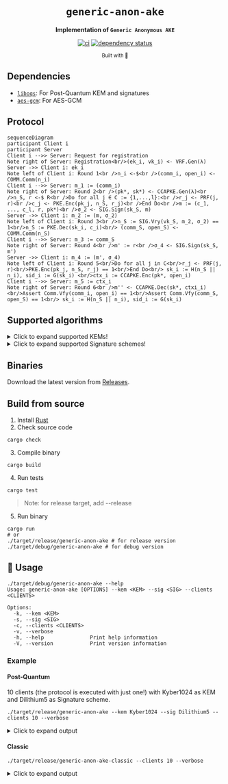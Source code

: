 <div align="center">

  <h1><code>generic-anon-ake</code></h1>

  <strong>Implementation of `Generic Anonymous AKE`</strong>

  [![ci](https://github.com/jiep/generic-anon-ake/actions/workflows/rust.yml/badge.svg)](https://github.com/jiep/generic-anon-ake/actions/workflows/rust.yml)
  [![dependency status](https://deps.rs/repo/github/jiep/generic-anon-ake/status.svg)](https://deps.rs/repo/github/jiep/generic-anon-ake)

  <sub>Built with 🦀</sub>
</div>

## Dependencies

* [`liboqs`](https://github.com/open-quantum-safe/liboqs-rust): For Post-Quantum KEM and signatures
* [`aes-gcm`](https://github.com/RustCrypto/AEADs/tree/master/aes-gcm): For AES-GCM 

## Protocol

```mermaid
sequenceDiagram
participant Client i
participant Server
Client i -->> Server: Request for registration
Note right of Server: Registration<br/>(ek_i, vk_i) <- VRF.Gen(λ)
Server ->> Client i: ek_i
Note left of Client i: Round 1<br />n_i <-$<br />(comm_i, open_i) <- COMM.Comm(n_i)
Client i -->> Server: m_1 := (comm_i)
Note right of Server: Round 2<br />(pk*, sk*) <- CCAPKE.Gen(λ)<br />n_S, r <-$ R<br />Do for all j ∈ C := {1,...,l}:<br />r_j <- PRF(j, r)<br />c_j <- PKE.Enc(pk_j, n_S, r_j)<br />End Do<br />m := (c_1, ..., c_l, r, pk*)<br />σ_2 <- SIG.Sign(sk_S, m)
Server ->> Client i: m_2 := (m, σ_2)
Note left of Client i: Round 3<br />n_S := SIG.Vry(vk_S, m_2, σ_2) == 1<br/>n_S := PKE.Dec(sk_i, c_i)<br/> (comm_S, open_S) <- COMM.Comm(n_S) 
Client i -->> Server: m_3 := comm_S
Note right of Server: Round 4<br />m' := r<br />σ_4 <- SIG.Sign(sk_S, m')
Server ->> Client i: m_4 := (m', σ_4)
Note left of Client i: Round 5<br/>Do for all j in C<br/>r_j <- PRF(j, r)<br/>PKE.Enc(pk_j, n_S, r_j) == 1<br/>End Do<br/> sk_i := H(n_S || n_i), sid_i := G(sk_i) <br/>ctx_i := CCAPKE.Enc(pk*, open_i)
Client i -->> Server: m_5 := ctx_i
Note right of Server: Round 6<br />m'' <- CCAPKE.Dec(sk*, ctxi_i)<br/>Assert Comm.Vfy(comm_i, open_i) == 1<br/>Assert Comm.Vfy(comm_S, open_S) == 1<br/> sk_i := H(n_S || n_i), sid_i := G(sk_i)
```

## Supported algorithms
  
<details>
  <summary>Click to expand supported KEMs!</summary>

    * Kyber512
    * Kyber768
    * Kyber1024
    * ClassicMcEliece348864f
    * ClassicMcEliece460896f
    * ClassicMcEliece6960119f

</details>

<details>
  <summary>Click to expand supported Signature schemes!</summary>

    * Dilithium2 
    * Dilithium3
    * Dilithium5 

</details>

## Binaries

Download the latest version from [Releases](https://github.com/jiep/generic-anon-ake/releases).

## Build from source

1. Install [Rust](https://www.rust-lang.org/tools/install)
2. Check source code

```
cargo check
``` 

3. Compile binary

```
cargo build
``` 

4. Run tests

```
cargo test
```

> Note: for release target, add --release

5. Run binary

```
cargo run
# or
./target/release/generic-anon-ake # for release version
./target/debug/generic-anon-ake # for debug version
```

## 🚴 Usage

```
./target/debug/generic-anon-ake --help
Usage: generic-anon-ake [OPTIONS] --kem <KEM> --sig <SIG> --clients <CLIENTS>

Options:
  -k, --kem <KEM>
  -s, --sig <SIG>          
  -c, --clients <CLIENTS>  
  -v, --verbose            
  -h, --help               Print help information
  -V, --version            Print version information
```

### Example

#### Post-Quantum

10 clients (the protocol is executed with just one!) with Kyber1024 as KEM and Dilithium5 as Signature scheme.

```
./target/release/generic-anon-ake --kem Kyber1024 --sig Dilithium5 --clients 10 --verbose
```

<details>
  <summary>Click to expand output</summary>

```
[!] Setting Dilithium5 as signature scheme...
[!] Setting Kyber1024 as KEM...

[!] Creating 10 clients...
[!] Creating server...

[R] Creating (ek, vk) for 10 clients...

[!] Time elapsed in registration of 10 clients is 802.613µs

[!] Starting protocol with client and server...

[C] Running Round 1...
[!] Time elapsed in Round 1 is 1.051217ms
[C -> S] Sending m1 to server...

[S] Running Round 2...
[!] Time elapsed in Round 2 is 3.017849ms
[C <- S] Sending m2 to client...

[C] Running Round 3...
[C] Signature verification -> OK
[!] Time elapsed in Round 3 is 1.497624ms
[C -> S] Sending m3 to server...

[S] Running Round 4...
[!] Time elapsed in Round 4 is 268.804µs
[C <- S] Sending m4 to client...

[C] Running Round 5...
[C] Signature verification -> OK
[C] Ciphertext verification for j=0 -> OK
[C] Ciphertext verification for j=1 -> OK
[C] Ciphertext verification for j=2 -> OK
[C] Ciphertext verification for j=3 -> OK
[C] Ciphertext verification for j=4 -> OK
[C] Ciphertext verification for j=5 -> OK
[C] Ciphertext verification for j=6 -> OK
[C] Ciphertext verification for j=7 -> OK
[C] Ciphertext verification for j=8 -> OK
[C] Ciphertext verification for j=9 -> OK
[!] Time elapsed in Round 5 is 3.69616ms
[C -> S] Sending m5 to server...

[S] Running Round 6...
[S] Commitment verification -> OK
[!] Time elapsed in Round 6 is 312.805µs

[!] Printing session keys...
[C] 0x9dc4bbd831c6036603d8b146dcb9e0eaf2abf2df345062f285df15a7722edf37
[S] 0x9dc4bbd831c6036603d8b146dcb9e0eaf2abf2df345062f285df15a7722edf37

[!] Printing session identifiers...
[C] 0x3d138ffce132d493f1c1c2ab9de6c2be85314d21f11bfaf99356372d79248fad
[S] 0x3d138ffce132d493f1c1c2ab9de6c2be85314d21f11bfaf99356372d79248fad

[!] Printing diagram...

                 Client i                     Server
                    |                            |
                    |                            | <---    Registration 
                    |                            |         for 10 clients
                    |                            |         (000 ms)
Round 1        ---> |                            |
(00001051 µs)       |                            |
                    |                            |
                    |-------------m1------------>|
                    |        (0000032 B)         |
                    |                            | <---    Round 2
                    |                            |         (00000003 ms)
                    |                            |
                    |<------------m2-------------|
                    |        (0020307 B)         |
Round 3        ---> |                            |
(00000001 ms)       |                            |
                    |                            |
                    |-------------m3------------>|
                    |        (0000032 B)         |   
                    |                            | <---    Round 4
                    |                            |         (00000000 ms)
                    |                            |
                    |<------------m4-------------|
                    |        (0004627 B)         |
Round 5        ---> |                            |
(00000003 ms)       |                            |
                    |                            |
                    |-------------m5------------>|
                    |        (0001724 B)         |   
                    |                            | <---    Round 6
                    |                            |         (00000312 µs)
                    |                            |
```

</details>

#### Classic

```
./target/release/generic-anon-ake-classic --clients 10 --verbose
```
<details>
  <summary>Click to expand output</summary>

```
[!] Creating 10 clients...
[!] Creating server...

[R] Creating (ek, vk) for 10 clients...

[!] Time elapsed in registration of 10 clients is 15.871913ms

[!] Starting protocol with client and server...

[C] Running Round 1...
[!] Time elapsed in Round 1 is 67.401µs
[C -> S] Sending m1 to server...

[S] Running Round 2...
[!] Time elapsed in Round 2 is 56.997567ms
[C <- S] Sending m2 to client...

[C] Running Round 3...
[C] Signature verification -> OK
[!] Time elapsed in Round 3 is 5.849579ms
[C -> S] Sending m3 to server...

[S] Running Round 4...
[!] Time elapsed in Round 4 is 3.173643ms
[C <- S] Sending m4 to client...

[C] Running Round 5...
[C] Signature verification -> OK
[C] Ciphertext verification for j=0 -> OK
[C] Ciphertext verification for j=1 -> OK
[C] Ciphertext verification for j=2 -> OK
[C] Ciphertext verification for j=3 -> OK
[C] Ciphertext verification for j=4 -> OK
[C] Ciphertext verification for j=5 -> OK
[C] Ciphertext verification for j=6 -> OK
[C] Ciphertext verification for j=7 -> OK
[C] Ciphertext verification for j=8 -> OK
[C] Ciphertext verification for j=9 -> OK
[!] Time elapsed in Round 5 is 40.780448ms
[C -> S] Sending m5 to server...

[S] Running Round 6...
[S] Commitment verification -> OK
[!] Time elapsed in Round 6 is 2.338331ms

[!] Printing session keys...
[C] 0xe8d5a506701fa82d2c07e9a4dd6bb725e0ef52a9ead1a13d585743c35d12bbdf
[S] 0xe8d5a506701fa82d2c07e9a4dd6bb725e0ef52a9ead1a13d585743c35d12bbdf

[!] Printing session identifiers...
[C] 0x7f4a3a900818dbe8f7d26460313a4979bee916715fb5317ed5ae37677df7a2fe
[S] 0x7f4a3a900818dbe8f7d26460313a4979bee916715fb5317ed5ae37677df7a2fe

[!] Printing diagram...

                 Client i                     Server
                    |                            |
                    |                            | <---    Registration
                    |                            |         for 10 clients
                    |                            |         (015 ms)
Round 1        ---> |                            |
(00000067 µs)       |                            |
                    |                            |
                    |-------------m1------------>|
                    |        (0000032 B)         |
                    |                            | <---    Round 2
                    |                            |         (00000056 ms)
                    |                            |
                    |<------------m2-------------|
                    |        (0001451 B)         |
Round 3        ---> |                            |
(00000005 ms)       |                            |
                    |                            |
                    |-------------m3------------>|
                    |        (0000032 B)         |
                    |                            | <---    Round 4
                    |                            |         (00000003 ms)
                    |                            |
                    |<------------m4-------------|
                    |        (0000096 B)         |
Round 5        ---> |                            |
(00000040 ms)       |                            |
                    |                            |
                    |-------------m5------------>|
                    |        (0000225 B)         |
                    |                            | <---    Round 6
                    |                            |         (00002338 µs)
                    |                            |
```

</details>